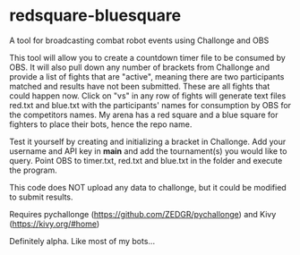 # redsquare-bluesquare
A tool for broadcasting combat robot events using Challonge and OBS

This tool will allow you to create a countdown timer file to be consumed by OBS. It will also pull down any number of brackets from Challonge and provide a list of fights that are "active", meaning there are two participants matched and results have not been submitted. These are all fights that could happen now. Click on "vs" in any row of fights will generate text files red.txt and blue.txt with the participants' names for consumption by OBS for the competitors names. My arena has a red square and a blue square for fighters to place their bots, hence the repo name.

Test it yourself by creating and initializing a bracket in Challonge. Add your username and API key in __main__ and add the tournament(s) you would like to query. Point OBS to timer.txt, red.txt and blue.txt in the folder and execute the program.

This code does NOT upload any data to challonge, but it could be modified to submit results. 

Requires pychallonge (https://github.com/ZEDGR/pychallonge) and Kivy (https://kivy.org/#home)

Definitely alpha. Like most of my bots...
